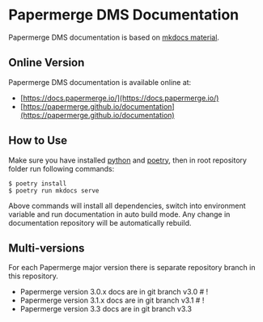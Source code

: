 # Papermerge DMS Documentation

Papermerge DMS documentation is based on [mkdocs material](https://squidfunk.github.io/mkdocs-material/).

## Online Version

Papermerge DMS documentation is available online at:

- [https://docs.papermerge.io/](https://docs.papermerge.io/)
- [https://papermerge.github.io/documentation](https://papermerge.github.io/documentation)

## How to Use

Make sure you have installed [python](https://www.python.org/)
and [poetry](https://python-poetry.org/docs/), then in root repository
folder run following commands:

    $ poetry install
    $ poetry run mkdocs serve

Above commands will install all dependencies, switch into environment variable
and run documentation in auto build mode. Any change in documentation
repository will be automatically rebuild.

## Multi-versions

For each Papermerge major version there is separate repository branch in this
repository.

- Papermerge version 3.0.x docs are in git branch v3.0 # !
- Papermerge version 3.1.x docs are in git branch v3.1 # !
- Papermerge version 3.3 docs are in git branch v3.3

